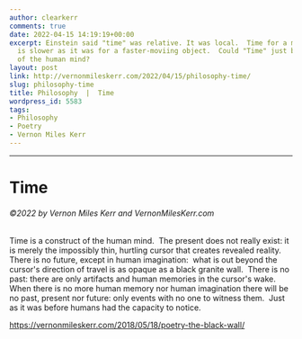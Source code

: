 ```yaml
---
author: clearkerr
comments: true
date: 2022-04-15 14:19:19+00:00
excerpt: Einstein said "time" was relative. It was local.  Time for a massive object
  is slower as it was for a faster-moviing object.  Could "Time" just be a construct
  of the human mind?
layout: post
link: http://vernonmileskerr.com/2022/04/15/philosophy-time/
slug: philosophy-time
title: Philosophy  |  Time
wordpress_id: 5583
tags:
- Philosophy
- Poetry
- Vernon Miles Kerr
---
```





* * *













# Time







###### ©2022 by Vernon Miles Kerr and VernonMilesKerr.com







Time is a construct of the human mind.  The present does not really exist:  it is merely the impossibly thin, hurtling cursor that creates revealed reality.  There is no future, except in human imagination:  what is out beyond the cursor's direction of travel is as opaque as a black granite wall.  There is no past:  there are only artifacts and human memories in the cursor's wake. When there is no more human memory nor human imagination there will be no past, present nor future:  only events with no one to witness them.  Just as it was before humans had the capacity to notice. 








https://vernonmileskerr.com/2018/05/18/poetry-the-black-wall/




